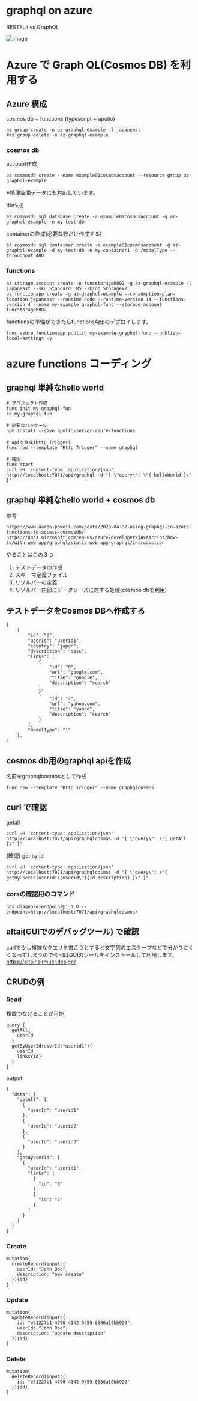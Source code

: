 # graphql on azure

RESTFull vs GraphQL

![image](../doc/graphql-restfull.png)

# Azure で Graph QL(Cosmos DB) を利用する

## Azure 構成
cosmos db + functions (typescript + apollo)

```
az group create -n az-graphql-example -l japaneast
#az group delete -n az-graphql-example
```

### cosmos db

account作成
```
az cosmosdb create --name example01cosmosaccount --resource-group az-graphql-example
```
※地理空間データにも対応しています。

db作成
```
az cosmosdb sql database create -a example01cosmosaccount -g az-graphql-example -n my-test-db
```

containerの作成(必要な数だけ作成する)
```
az cosmosdb sql container create -a example01cosmosaccount -g az-graphql-example -d my-test-db -n my-container1 -p /modelType --throughput 400
```

### functions
```
az storage account create -n funcstorage0002 -g az-graphql-example -l japaneast --sku Standard_LRS --kind StorageV2
az functionapp create -g az-graphql-example --consumption-plan-location japaneast --runtime node --runtime-version 14 --functions-version 4 --name my-example-graphql-func --storage-account funcstorage0002 
```

functionsの準備ができたらfunctionsAppのデプロイします。
```
func azure functionapp publish my-example-graphql-func --publish-local-settings -y
```

# azure functions コーディング
## graphql 単純なhello world

```
# プロジェクト作成
func init my-graphql-fun
cd my-graphql-fun

# 必要なパッケージ
npm install --save apollo-server-azure-functions

# apiを作成(Http Trigger)
func new --template "Http Trigger" --name graphql

# 確認
func start
curl -H 'content-type: application/json' http://localhost:7071/api/graphql -d "{ \"query\": \"{ helloWorld }\" }"
```



## graphql 単純なhello world + cosmos db
参考
```
https://www.aaron-powell.com/posts/2020-04-07-using-graphql-in-azure-functions-to-access-cosmosdb/
https://docs.microsoft.com/en-us/azure/developer/javascript/how-to/with-web-app/graphql/static-web-app-graphql/introduction
```

やることはこの３つ
1. テストデータの作成
1. スキーマ定義ファイル
1. リゾルバーの定義
1. リゾルバー内部にデータソースに対する処理(cosmos dbを利用)

## テストデータをCosmos DBへ作成する
```
[
    {
        "id": "0",
        "userId": "userid1",
        "country": "japan",
        "description": "desc",
        "links": [
            {
                "id": "0",
                "url": "google.com",
                "title": "google",
                "description": "search"
            },
            {
                "id": "2",
                "url": "yahoo.com",
                "title": "yahoo",
                "description": "search"
            }
        ],
        "modelType": "1"
    },
:
```
## cosmos db用のgraphql apiを作成
名前をgraphqlcosmosとして作成
```
func new --template "Http Trigger" --name graphqlcosmos
```

## curl で確認

getall
```
curl -H 'content-type: application/json' http://localhost:7071/api/graphqlcosmos -d "{ \"query\": \"{ getAll }\" }"
```

(確認) get by id
```
curl -H 'content-type: application/json' http://localhost:7071/api/graphqlcosmos -d "{ \"query\": \"{ getByUserId(userid:\"userid\"){id description} }\" }"
```

### corsの確認用のコマンド
```
npx diagnose-endpoint@1.1.0 --endpoint=http://localhost:7071/api/graphqlcosmos/
```

## altai(GUIでのデバッグツール) で確認
curlで少し複雑なクエリを書こうとすると文字列のエスケープなどで分かりにくくなってしまうので今回はGUIのツールをインストールして利用します。
https://altair.sirmuel.design/

## CRUDの例
### Read
複数つなげることが可能
```
query {
  getAll{
    userId 
  }
  getByUserId(userId:"userid1"){
    userId
  	links{id} 
  }
}
```
output
```
{
  "data": {
    "getAll": [
      {
        "userId": "userid1"
      },
      {
        "userId": "userid2"
      },
      {
        "userId": "userid3"
      }
    ],
    "getByUserId": [
      {
        "userId": "userid1",
        "links": [
          {
            "id": "0"
          },
          {
            "id": "2"
          }
        ]
      }
    ]
  }
}
```
### Create
```
mutation{
  createRecord(input:{
    userId: "John Doe",
    description: "new create"
  }){id}
}
```

### Update
```
mutation{
  updateRecord(input:{
    id: "e31227b1-4790-4142-9459-0686a19bb929",
    userId: "John Doe",
    description: "update description"
  }){id}
}
```

### Delete
```
mutation{
  deleteRecord(input:{
    id: "e31227b1-4790-4142-9459-0686a19bb929"
  }){id}
}
```